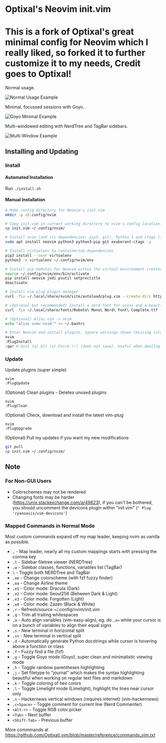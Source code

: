 # Optixal's Neovim init.vim
# This is a fork of Optixal's great minimal config for Neovim which I really liked, so forked it to further customize it to my needs, Credit goes to Optixal!
    
Normal usage.

![Normal Usage Example](screenshots/screenshot1.png)

Minimal, focussed sessions with Goyo.

![Goyo Minimal Example](screenshots/screenshot2.png)

Multi-windowed editing with NerdTree and TagBar sidebars.

![Multi-Window Example](screenshots/screenshot3.png)

## Installing and Updating

### Install

#### Automated Installation

Run `./install.sh`

#### Manual Installation

```sh
# Make config directory for Neovim's init.vim
mkdir -p ~/.config/nvim

# Copy init.vim in current working directory to nvim's config location. Alternatively, soft link with `ln -sf $(readlink -f init.vim) ~/.config/nvim/.`, if you soft link, do not delete this directory
cp init.vim ~/.config/nvim/

# Install nvim (and its dependencies: pip3, git), Python 3 and ctags (for tagbar)
sudo apt install neovim python3 python3-pip git exuberant-ctags -y

# Install virtualenv to containerize dependencies
pip3 install --user virtualenv
python3 -m virtualenv ~/.config/nvim/env

# Install pip modules for Neovim within the virtual environment created
source ~/.config/nvim/env/bin/activate
pip install neovim jedi psutil setproctitle
deactivate

# Install vim-plug plugin manager
curl -fLo ~/.local/share/nvim/site/autoload/plug.vim --create-dirs https://raw.githubusercontent.com/junegunn/vim-plug/master/plug.vim

# (Optional but recommended) Install a nerd font for icons and a beautiful airline bar (https://github.com/ryanoasis/nerd-fonts/tree/master/patched-fonts) (I'll be using Roboto Mono for Powerline)
curl -fLo ~/.local/share/fonts/Roboto\ Mono\ Nerd\ Font\ Complete.ttf --create-dirs https://github.com/ryanoasis/nerd-fonts/raw/master/patched-fonts/RobotoMono/complete/Roboto%20Mono%20Nerd%20Font%20Complete.ttf

# (Optional) Alias vim -> nvim
echo "alias vim='nvim'" >> ~/.bashrc

# Enter Neovim and install plugins, ignore warnings shown (missing colorschemes, functions, etc.), simply keep press ENTER
nvim
:PlugInstall
:qa! # Quit (q) All (a) Force (!) (does not save). Useful when dealing with multiple split windows.
```

### Update

Update plugins (super simple)

```
nvim
:PlugUpdate
```

(Optional) Clean plugins - Deletes unused plugins

```
nvim
:PlugClean
```

(Optional) Check, download and install the latest vim-plug

```
nvim
:PlugUpgrade
```

(Optional) Pull my updates if you want my new modifications

```sh
git pull
cp init.vim ~/.config/nvim/
```

## Note

### For Non-GUI Users

* Colorschemes may not be rendered
* Changing fonts may be harder (https://unix.stackexchange.com/a/49823), if you can't be bothered, you should uncomment the devicons plugin within "init.vim" (`" Plug 'ryanoasis/vim-devicons'`)

### Mapped Commands in Normal Mode

Most custom commands expand off my map leader, keeping nvim as vanilla as possible.

* `,` - Map leader, nearly all my custom mappings starts with pressing the comma key
* `,t` - Sidebar filetree viewer (NERDTree)
* `,w` - Sidebar classes, functions, variables list (TagBar)
* `\`  - Toggle both NERDTree and TagBar
* `,ee` - Change colorscheme (with fzf fuzzy finder)
* `,ea` - Change Airline theme
* `,e1` - Color mode: Dracula (Dark)
* `,e2` - Color mode: Seoul256 (Between Dark & Light)
* `,e3` - Color mode: Forgotten (Light)
* `,e4` - Color mode: Zazen (Black & White)
* `,r` - Refresh/source ~/.config/nvim/init.vim
* `,q` - Trim all trailing whitespaces
* `,a` - Auto align variables (vim-easy-align), eg. do `,a=` while your cursor is on a bunch of variables to align their equal signs
* `,s` - New terminal in horizontal split
* `,vs` - New terminal in vertical split
* `,d` - Automatically generate Python docstrings while cursor is hovering above a function or class
* `,f` - Fuzzy find a file (fzf)
* `,g` - Toggle Goyo mode (Goyo), super clean and minimalistic viewing mode
* `,h` - Toggle rainbow parentheses highlighting
* `,j` - Set filetype to "journal" which makes the syntax highlighting beautiful when working on regular text files and markdown
* `,k` - Toggle coloring of hex colors
* `,l` - Toggle Limelight mode (Limelight), highlight the lines near cursor only
* `,n` - Hackernews vertical windows (requires internet) (vim-hackernews)
* `,c<Space>` - Toggle comment for current line (Nerd Commenter)
* `<Alt-r>` - Toggle RGB color picker
* `<Tab>` - Next buffer
* `<Shift-Tab>` - Previous buffer

More commmands at https://github.com/Optixal/.vim/blob/master/reference/commands_vim.txt


